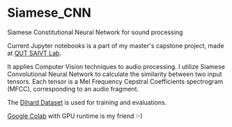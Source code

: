# Siamese_CNN
Siamese Constitutional Neural Network for sound processing


Current Jupyter notebooks is a part of my master's capstone project, made at [QUT SAIVT Lab](https://research.qut.edu.au/saivt/).


It applies Computer Vision techniques to audio processing. I utilize Siamese Convolutional Neural Network to calculate the similarity between two input tensors. Each tensor is a Mel Frequency Cepstral Coefficients spectrogram (MFCC), corresponding to an audio fragment. 


The [Dihard Dataset](https://coml.lscp.ens.fr/dihard/index.html) is used for training and evaluations.

[Google Colab](https://colab.research.google.com) with GPU runtime is my friend :-)
